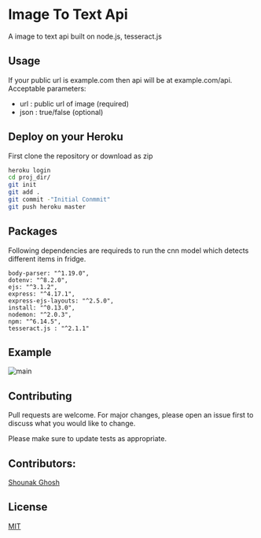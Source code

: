 # Image To Text Api

A image to text api built on node.js, tesseract.js

## Usage

If your public url is example.com then api will be at example.com/api.
Acceptable parameters:
- url : public url of image (required)
-  json : true/false (optional)


## Deploy on your Heroku
First clone the repository or download as zip
```bash
heroku login
cd proj_dir/
git init
git add .
git commit -"Initial Conmmit"
git push heroku master
```

## Packages
Following dependencies are requireds to run the cnn model which detects different items in fridge.

```node
body-parser: "^1.19.0",
dotenv: "^8.2.0",
ejs: "^3.1.2",
express: "^4.17.1",
express-ejs-layouts: "^2.5.0",
install: "^0.13.0",
nodemon: "^2.0.3",
npm: "^6.14.5",
tesseract.js : "^2.1.1"
```
## Example
![main](https://res.cloudinary.com/websway/image/upload/v1588787524/Screenshot_2020-05-06_at_11.21.41_PM_ycg8ou.png)

## Contributing
Pull requests are welcome. For major changes, please open an issue first to discuss what you would like to change.

Please make sure to update tests as appropriate.

## Contributors: 
[Shounak Ghosh](https://github.com/sghosh1810/)

## License
[MIT](https://choosealicense.com/licenses/mit/)
